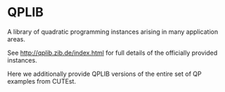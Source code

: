 # QPLIB
A library of quadratic programming instances arising in many application areas.

See http://qplib.zib.de/index.html for full details of the officially provided
instances. 

Here we additionally provide QPLIB versions of the entire set of
QP examples from CUTEst.
